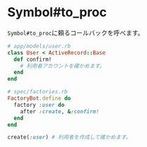 # Symbol#to_proc

`Symbol#to_proc`に頼るコールバックを呼べます。

```ruby
# app/models/user.rb
class User < ActiveRecord::Base
  def confirm!
    # 利用者アカウントを確かめます。
  end
end

# spec/factories.rb
FactoryBot.define do
  factory :user do
    after :create, &:confirm!
  end
end

create(:user) # 利用者を作成して確かめます。
```
